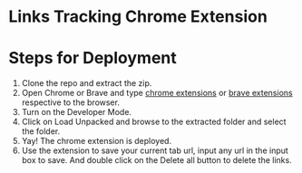 # Links Tracking Chrome Extension

# Steps for Deployment
1. Clone the repo and extract the zip.
2. Open Chrome or Brave and type [chrome extensions](chrome://extensions/) or [brave extensions](brave://extensions/) respective to the browser.
3. Turn on the Developer Mode.
4. Click on Load Unpacked and browse to the extracted folder and select the folder.
5. Yay! The chrome extension is deployed.
6. Use the extension to save your current tab url, input any url in the input box to save. And double click on the Delete all button to delete the links.
